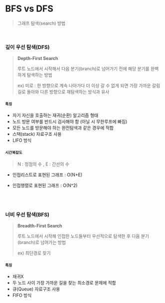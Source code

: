 # BFS vs DFS

> 그래프 탐색(search) 방법

<br>

### 깊이 우선 탐색(DFS)

> **Depth-First Search**
>
> 루트 노드에서 시작해서 다음 분기(branch)로 넘어가기 전에 해당 분기를 완벽하게 탐색하는 방법
>
> ex) 미로 : 한 방향으로 계속 나아가다 더 이상 갈 수 없게 되면 가장 가까운 갈림길로 돌아와 다른 방향으로 재탐색하는 방식과 유사

#### `특징`

- 자기 자신을 호출하는 재귀(순환) 알고리즘 형태
- 노드 방문 여부를 반드시 검사해야 함 (아닐 시 무한루프에 빠짐)
- 모든 노드를 방문해야 하는 완전탐색과 같은 경우에 적합
- 스택(stack) 자료구조 사용
- LIFO 방식

#### `시간복잡도`

> N : 정점의 수 , E : 간선의 수

- 인접리스트로 표현된 그래프 : O(N+E) 

- 인접행렬로 표현된 그래프 : O(N^2)

<br>

<br>

### 너비 우선 탐색(BFS)

> **Breadth-First Search**
>
> 루트 노드에서 시작해 인접한 노드들부터 우선적으로 탐색한 후 다음 분기(branch)로 넘어가는 방법
>
> ex) 최단경로 찾기

#### `특징`

- 재귀X
- 두 노드 사이 가장 가까운 길을 찾는 최소경로 문제에 적합
- 큐(Queue) 자료구조 사용
- FIFO 방식

